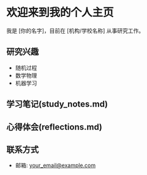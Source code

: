 # 欢迎来到我的个人主页

我是 [你的名字]，目前在 [机构/学校名称] 从事研究工作。

## 研究兴趣
- 随机过程
- 数学物理
- 机器学习

## 学习笔记(study_notes.md)

## 心得体会(reflections.md) 

## 联系方式
- 邮箱: your_email@example.com
